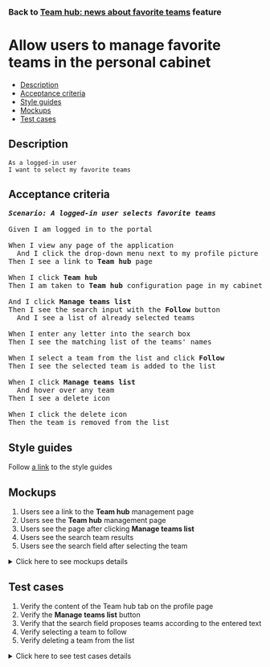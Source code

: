 ### Back to [Team hub: news about favorite teams](../../README.md) feature

# Allow users to manage favorite teams in the personal cabinet

- [Description](#description)
- [Acceptance criteria](#acceptance-criteria)
- [Style guides](#style-guides)
- [Mockups](#mockups)
- [Test cases](#test-cases)

## Description

    As a logged-in user
    I want to select my favorite teams

## Acceptance criteria

<pre>
<b><i>Scenario: A logged-in user selects favorite teams</i></b>

Given I am logged in to the portal

When I view any page of the application
  And I click the drop-down menu next to my profile picture at the top of the page
Then I see a link to <b>Team hub</b> page

When I click <b>Team hub</b>
Then I am taken to <b>Team hub</b> configuration page in my cabinet

And I click <b>Manage teams list</b>
Then I see the search input with the <b>Follow</b> button
  And I see a list of already selected teams

When I enter any letter into the search box
Then I see the matching list of the teams' names

When I select a team from the list and click <b>Follow</b>
Then I see the selected team is added to the list

When I click <b>Manage teams list</b>
  And hover over any team
Then I see a delete icon

When I click the delete icon
Then the team is removed from the list
</pre>

## Style guides

Follow [a link](https://www.figma.com/proto/0zkkf5WC77OSpvyD6YXpFE/Style-guides?page-id=0%3A1&node-id=19%3A5368&viewport=266%2C48%2C0.54&scaling=min-zoom&starting-point-node-id=19%3A5368) to the style guides

## Mockups

1. Users see a link to the <b>Team hub</b> management page
2. Users see the <b>Team hub</b> management page
3. Users see the page after clicking <b>Manage teams list</b>
4. Users see the search team results
5. Users see the search field after selecting the team

<details>
  <summary>Click here to see mockups details</summary>

**1. Users see a link to the Team hub management page:**

![Users see a link to the Team hub management page](/sports_hub_portal/web_application_features/team_hub/images/link_to_my_teams_page.png)

**2. Users see the Team hub management page:**

![Users see the Team hub management page](/sports_hub_portal/web_application_features/team_hub/images/my_teams_management_page.png)

**3. Users see the page after clicking Manage teams list:**

![Users see the page after clicking Manage teams list](/sports_hub_portal/web_application_features/team_hub/images/manage_my_teams_form.png)

**4. Users see the search team results:**

![Users see the search team results](/sports_hub_portal/web_application_features/team_hub/images/search_team_result.png)

**5. Users see the search field after selecting the team:**

![Users see the search field after selecting the team](/sports_hub_portal/web_application_features/team_hub/images/search_team_selected_team.png)

</details>

## Test cases

1. Verify the content of the Team hub tab on the profile page
2. Verify the <b>Manage teams list</b> button
3. Verify that the search field proposes teams according to the entered text
4. Verify selecting a team to follow
5. Verify deleting a team from the list

<details>
  <summary>Click here to see test cases details</summary>

### **#1. Verify the content of the Team hub tab on the profile page**

|Preconditions|Steps|Expected result
--------------|-----|----------
|- Log in with user account|1) In the page header next to the user’s profile picture click the drop-down button</br>2) Select <b>Team hub</b> from the drop-down menu</br>3) Check the content of the <b>Team hub</b> tab|4) The <b>Team hub</b> tab contains a list with user’s favorite teams and the <b>Manage team list</b> button|

### **#2. Verify the Manage teams list button**

|Preconditions|Steps|Expected result
--------------|-----|----------
|- Log in with user account|1) In the page header next to the user’s profile picture click the drop-down button</br>2) Select <b>Team hub</b> from the drop-down menu</br>3) Click <b>Manage team list</b> link at the bottom of the list|3) The search field with "Type a team name" placeholder and delete icon on hover for existing teams appear|

### **#3. Verify that the search field proposes teams according to the entered text**

|Preconditions|Steps|Expected result
--------------|-----|----------
|- Log in with user account</br>- There are some teams to be added which contain "Los"|1) In the page header, next to the user’s profile picture click the drop-down button</br>2) From the drop-down menu, select <b>Team hub</b></br>3) Click <b>Manage team list</b></br>4) Type "Los" into the search field|4) There are only teams that contain "Los" are included in the list|

### **#4. Verify selecting a team to follow**

|Preconditions|Steps|Expected result
--------------|-----|----------
|- Log in with user account</br>- Go to <b>Team hub</b>|1) Click <b>Manage team list</b></br>2) Select some team from the list and click <b>Follow</b>|2) Selected team appears on the list. Users can see news about selected team on the <b>Team hub</b> page|

### **#5. Verify deleting a team from the list**

|Preconditions|Steps|Expected result
--------------|-----|----------
|- Log in with user account</br>- Go to <b>Team hub</b></br>- There are some teams followed by the user|1) Click <b>Manage team list</b></br>2) Click <b>Delete</b> any team|2) The team is removed from the list. The user does not see news about the selected team on the <b>Team hub</b> page|
</details>
